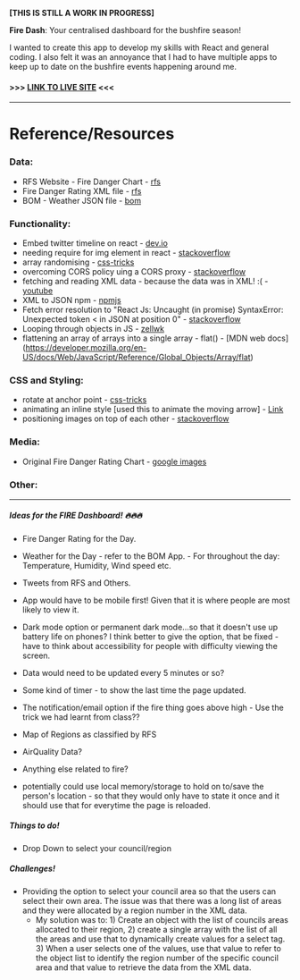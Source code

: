 **[THIS IS STILL A WORK IN PROGRESS]**

**Fire Dash**: Your centralised dashboard for the bushfire season!

I wanted to create this app to develop my skills with React and general coding. I also felt it was an annoyance that I had to have multiple apps to keep up to date on the bushfire events happening around me.

#### >>> [LINK TO LIVE SITE](https://iwishjames.github.io/fire-dash/) <<<
---

# Reference/Resources
### Data:
- RFS Website - Fire Danger Chart - [rfs](http://www.rfs.nsw.gov.au/fire-information/fdr-and-tobans?a=1421)
- Fire Danger Rating XML file - [rfs](http://www.rfs.nsw.gov.au/feeds/fdrToban.xml)
- BOM - Weather JSON file - [bom](http://reg.bom.gov.au/fwo/IDN60901/IDN60901.94757.json)


### Functionality:
- Embed twitter timeline on react - [dev.io](https://dev.to/heymarkkop/embed-twitter-widget-on-reactjs-1768)
- needing require for img element in react - [stackoverflow](https://stackoverflow.com/questions/34582405/react-wont-load-local-images)
- array randomising - [css-tricks](https://css-tricks.com/snippets/javascript/select-random-item-array/)
- overcoming CORS policy uing a CORS proxy - [stackoverflow](https://stackoverflow.com/questions/43262121/trying-to-use-fetch-and-pass-in-mode-no-cors)
- fetching and reading XML data - because the data was in XML! :( - [youtube](https://www.youtube.com/watch?v=MDAWie2Sicc)
- XML to JSON npm  - [npmjs](https://www.npmjs.com/package/xml2js)
- Fetch error resolution to  "React Js: Uncaught (in promise) SyntaxError: Unexpected token < in JSON at position 0" - [stackoverflow](https://stackoverflow.com/questions/37269808/react-js-uncaught-in-promise-syntaxerror-unexpected-token-in-json-at-posit)
- Looping through objects in JS - [zellwk](https://zellwk.com/blog/looping-through-js-objects/)
- flattening an array of arrays into a single array - flat() - [MDN web docs] (https://developer.mozilla.org/en-US/docs/Web/JavaScript/Reference/Global_Objects/Array/flat)

### CSS and Styling:
- rotate at anchor point - [css-tricks](https://css-tricks.com/almanac/properties/t/transform-origin/)
- animating an inline style [used this to animate the moving arrow] - [Link](https://css-tricks.com/animate-to-an-inline-style/)
- positioning images on top of each other - [stackoverflow](https://stackoverflow.com/questions/48474/how-do-i-position-one-image-on-top-of-another-in-html)

### Media:
- Original Fire Danger Rating Chart - [google images](http://dmiq0kz125zbt.cloudfront.net/images/12487.png)


### Other:

---

##### Ideas for the FIRE Dashboard! 🔥🔥🔥

- Fire Danger Rating for the Day.
- Weather for the Day - refer to the BOM App. - For throughout the day: Temperature, Humidity, Wind speed etc.
- Tweets from RFS and Others.
- App would have to be mobile first! Given that it is where people are most likely to view it.
- Dark mode option or permanent dark mode...so that it doesn't use up battery life on phones? I think better to give the option, that be fixed - have to think about accessibility for people with difficulty viewing the screen.
- Data would need to be updated every 5 minutes or so?
- Some kind of timer - to show the last time the page updated.
- The notification/email option if the fire thing goes above high - Use the trick we had learnt from class??
- Map of Regions as classified by RFS
- AirQuality Data?

- Anything else related to fire?

- potentially could use local memory/storage to hold on to/save the person's location - so that they would only have to state it once and it should use that for everytime the page is reloaded.

##### Things to do!
- Drop Down to select your council/region


##### Challenges!
- Providing the option to select your council area so that the users can select their own area. The issue was that there was a long list of areas and they were allocated by a region number in the XML data.
  - My solution was to: 1) Create an object with the list of councils areas allocated to their region, 2) create a single array with the list of all the areas and use that to dynamically create values for a select tag. 3) When a user selects one of the values, use that value to refer to the object list to identify the region number of the specific council area and that value to retrieve the data from the XML data.
